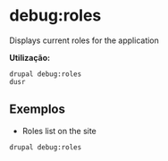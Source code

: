 # debug:roles
Displays current roles for the application

**Utilização:**
```
drupal debug:roles
dusr
```

## Exemplos
* Roles list on the site
```
drupal debug:roles
```
